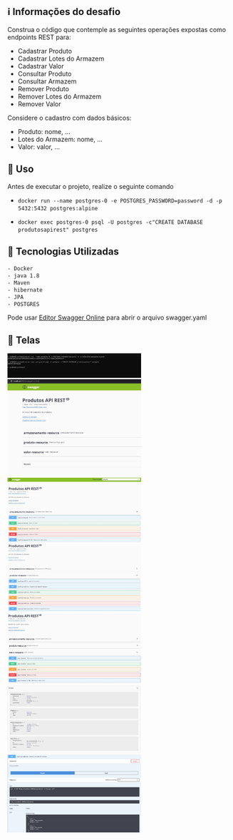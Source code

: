 ## :information_source: Informações do desafio

Construa o código que contemple as seguintes operações expostas como endpoints REST para:

* Cadastrar Produto
* Cadastrar Lotes do Armazem
* Cadastrar Valor
* Consultar Produto
* Consultar Armazem
* Remover Produto
* Remover Lotes do Armazem
* Remover Valor

Considere o cadastro com dados básicos:

* Produto: nome, ...
* Lotes do Armazem: nome, ...
* Valor: valor, ...


## :seedling: Uso 

Antes de executar o projeto, realize o seguinte comando

- `docker run --name postgres-0 -e POSTGRES_PASSWORD=password -d -p 5432:5432 postgres:alpine`

- `docker exec postgres-0 psql -U postgres -c"CREATE DATABASE produtosapirest" postgres`

## :rocket: Tecnologias Utilizadas 

```
- Docker
- java 1.8
- Maven
- hibernate
- JPA
- POSTGRES
```

Pode usar [Editor Swagger Online][swagger] para abrir o arquivo swagger.yaml

## :iphone: Telas

<img src="public/assets/images/docker.JPG?raw=true" width="300"/>
<img src="public/assets/images/Swagger1.JPG?raw=true" width="300"/><img src="public/assets/images/Swagger2.JPG?raw=true" width="300"/><img src="public/assets/images/Swagger3.JPG?raw=true" width="300"/><img src="public/assets/images/Swagger4.JPG?raw=true" width="300"/><img src="public/assets/images/Swagger5.JPG?raw=true" width="300"/><img src="public/assets/images/Swagger6.JPG?raw=true" width="300"/>

[swagger]:https://editor.swagger.io/
